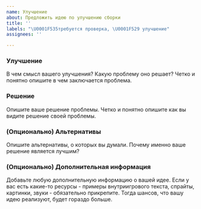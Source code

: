 ```yaml
---
name: Улучшение
about: Предложить идею по улучшению сборки
title: ''
labels: "\U0001F535требуется проверка, \U0001F529 улучшение"
assignees: ''

---
```


### Улучшение
В чем смысл вашего улучшения? Какую проблему оно решает? Четко и понятно опишите в чем заключается проблема.

### Решение
Опишите ваше решение проблемы. Четко и понятно опишите как вы видите решение своей проблемы.

### (Опционально) Альтернативы
Опишите альтернативы, о которых вы думали. Почему именно ваше решение является лучшим?

### (Опционально) Дополнительная информация
Добавьте любую дополнительную информацию о вашей идее. Если у вас есть какие-то ресурсы - примеры внутриигрового текста, спрайты, картинки, звуки - обязательно прикрепите. Тогда шансов, что вашу идею реализуют, будет гораздо больше.
